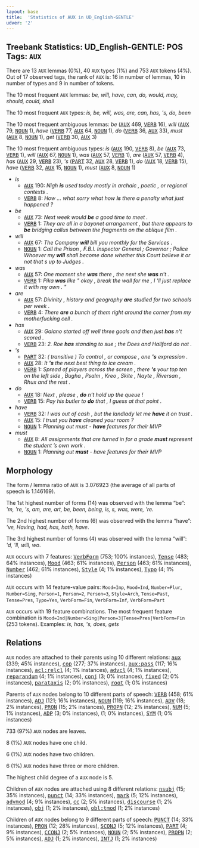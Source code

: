 ```yaml
---
layout: base
title:  'Statistics of AUX in UD_English-GENTLE'
udver: '2'
---
```


## Treebank Statistics: UD_English-GENTLE: POS Tags: `AUX`

There are 13 `AUX` lemmas (0%), 40 `AUX` types (1%) and 753 `AUX` tokens (4%).
Out of 17 observed tags, the rank of `AUX` is: 16 in number of lemmas, 10 in number of types and 9 in number of tokens.

The 10 most frequent `AUX` lemmas: <em>be, will, have, can, do, would, may, should, could, shall</em>

The 10 most frequent `AUX` types:  <em>is, be, will, was, are, can, has, 's, do, been</em>

The 10 most frequent ambiguous lemmas: <em>be</em> (<tt><a href="en_gentle-pos-AUX.html">AUX</a></tt> 469, <tt><a href="en_gentle-pos-VERB.html">VERB</a></tt> 16), <em>will</em> (<tt><a href="en_gentle-pos-AUX.html">AUX</a></tt> 79, <tt><a href="en_gentle-pos-NOUN.html">NOUN</a></tt> 1), <em>have</em> (<tt><a href="en_gentle-pos-VERB.html">VERB</a></tt> 77, <tt><a href="en_gentle-pos-AUX.html">AUX</a></tt> 64, <tt><a href="en_gentle-pos-NOUN.html">NOUN</a></tt> 1), <em>do</em> (<tt><a href="en_gentle-pos-VERB.html">VERB</a></tt> 36, <tt><a href="en_gentle-pos-AUX.html">AUX</a></tt> 33), <em>must</em> (<tt><a href="en_gentle-pos-AUX.html">AUX</a></tt> 8, <tt><a href="en_gentle-pos-NOUN.html">NOUN</a></tt> 1), <em>get</em> (<tt><a href="en_gentle-pos-VERB.html">VERB</a></tt> 30, <tt><a href="en_gentle-pos-AUX.html">AUX</a></tt> 3)

The 10 most frequent ambiguous types:  <em>is</em> (<tt><a href="en_gentle-pos-AUX.html">AUX</a></tt> 190, <tt><a href="en_gentle-pos-VERB.html">VERB</a></tt> 8), <em>be</em> (<tt><a href="en_gentle-pos-AUX.html">AUX</a></tt> 73, <tt><a href="en_gentle-pos-VERB.html">VERB</a></tt> 1), <em>will</em> (<tt><a href="en_gentle-pos-AUX.html">AUX</a></tt> 67, <tt><a href="en_gentle-pos-NOUN.html">NOUN</a></tt> 1), <em>was</em> (<tt><a href="en_gentle-pos-AUX.html">AUX</a></tt> 57, <tt><a href="en_gentle-pos-VERB.html">VERB</a></tt> 1), <em>are</em> (<tt><a href="en_gentle-pos-AUX.html">AUX</a></tt> 57, <tt><a href="en_gentle-pos-VERB.html">VERB</a></tt> 4), <em>has</em> (<tt><a href="en_gentle-pos-AUX.html">AUX</a></tt> 29, <tt><a href="en_gentle-pos-VERB.html">VERB</a></tt> 23), <em>'s</em> (<tt><a href="en_gentle-pos-PART.html">PART</a></tt> 32, <tt><a href="en_gentle-pos-AUX.html">AUX</a></tt> 28, <tt><a href="en_gentle-pos-VERB.html">VERB</a></tt> 1), <em>do</em> (<tt><a href="en_gentle-pos-AUX.html">AUX</a></tt> 18, <tt><a href="en_gentle-pos-VERB.html">VERB</a></tt> 15), <em>have</em> (<tt><a href="en_gentle-pos-VERB.html">VERB</a></tt> 32, <tt><a href="en_gentle-pos-AUX.html">AUX</a></tt> 15, <tt><a href="en_gentle-pos-NOUN.html">NOUN</a></tt> 1), <em>must</em> (<tt><a href="en_gentle-pos-AUX.html">AUX</a></tt> 8, <tt><a href="en_gentle-pos-NOUN.html">NOUN</a></tt> 1)


* <em>is</em>
  * <tt><a href="en_gentle-pos-AUX.html">AUX</a></tt> 190: <em>Nigh <b>is</b> used today mostly in archaic , poetic , or regional contexts .</em>
  * <tt><a href="en_gentle-pos-VERB.html">VERB</a></tt> 8: <em>How ... what sorry what how <b>is</b> there a penalty what just happened ?</em>
* <em>be</em>
  * <tt><a href="en_gentle-pos-AUX.html">AUX</a></tt> 73: <em>Next week would <b>be</b> a good time to meet .</em>
  * <tt><a href="en_gentle-pos-VERB.html">VERB</a></tt> 1: <em>They are all in a bayonet arrangement , but there appears to <b>be</b> bridging callus between the fragments on the oblique film .</em>
* <em>will</em>
  * <tt><a href="en_gentle-pos-AUX.html">AUX</a></tt> 67: <em>The Company <b>will</b> bill you monthly for the Services .</em>
  * <tt><a href="en_gentle-pos-NOUN.html">NOUN</a></tt> 1: <em>Call the Prison , F.B.I. Inspector General ; Governor ; Police Whoever my <b>will</b> shall become done whether this Court believe it or not that s up to Judges .</em>
* <em>was</em>
  * <tt><a href="en_gentle-pos-AUX.html">AUX</a></tt> 57: <em>One moment she <b>was</b> there , the next she <b>was</b> n't .</em>
  * <tt><a href="en_gentle-pos-VERB.html">VERB</a></tt> 1: <em>Pika <b>was</b> like " okay , break the wall for me , I 'll just replace it with my own . "</em>
* <em>are</em>
  * <tt><a href="en_gentle-pos-AUX.html">AUX</a></tt> 57: <em>Divinity , history and geography <b>are</b> studied for two schools per week .</em>
  * <tt><a href="en_gentle-pos-VERB.html">VERB</a></tt> 4: <em>There <b>are</b> a bunch of them right around the corner from my motherfucking cell .</em>
* <em>has</em>
  * <tt><a href="en_gentle-pos-AUX.html">AUX</a></tt> 29: <em>Galano started off well three goals and then just <b>has</b> n't scored .</em>
  * <tt><a href="en_gentle-pos-VERB.html">VERB</a></tt> 23: <em>2. Roe <b>has</b> standing to sue ; the Does and Hallford do not .</em>
* <em>'s</em>
  * <tt><a href="en_gentle-pos-PART.html">PART</a></tt> 32: <em>( transitive ) To control , or compose , one <b>'s</b> expression .</em>
  * <tt><a href="en_gentle-pos-AUX.html">AUX</a></tt> 28: <em>It <b>'s</b> the next best thing to ice cream .</em>
  * <tt><a href="en_gentle-pos-VERB.html">VERB</a></tt> 1: <em>Spread of players across the screen , there <b>'s</b> your top ten on the left side , Bugha , Psalm , Kreo , Skite , Nayte , Riversan , Rhux and the rest .</em>
* <em>do</em>
  * <tt><a href="en_gentle-pos-AUX.html">AUX</a></tt> 18: <em>Next , please , <b>do</b> n't hold up the queue !</em>
  * <tt><a href="en_gentle-pos-VERB.html">VERB</a></tt> 15: <em>Pay his butler to <b>do</b> that , I guess at that point .</em>
* <em>have</em>
  * <tt><a href="en_gentle-pos-VERB.html">VERB</a></tt> 32: <em>I was out of cash , but the landlady let me <b>have</b> it on trust .</em>
  * <tt><a href="en_gentle-pos-AUX.html">AUX</a></tt> 15: <em>I trust you <b>have</b> cleaned your room ?</em>
  * <tt><a href="en_gentle-pos-NOUN.html">NOUN</a></tt> 1: <em>Planning out must - <b>have</b> features for their MVP</em>
* <em>must</em>
  * <tt><a href="en_gentle-pos-AUX.html">AUX</a></tt> 8: <em>All assignments that are turned in for a grade <b>must</b> represent the student ’s own work .</em>
  * <tt><a href="en_gentle-pos-NOUN.html">NOUN</a></tt> 1: <em>Planning out <b>must</b> - have features for their MVP</em>

## Morphology

The form / lemma ratio of `AUX` is 3.076923 (the average of all parts of speech is 1.146169).

The 1st highest number of forms (14) was observed with the lemma “be”: <em>'m, 're, 's, am, are, art, be, been, being, is, s, was, were, ’re</em>.

The 2nd highest number of forms (6) was observed with the lemma “have”: <em>'ve, Having, had, has, hath, have</em>.

The 3rd highest number of forms (4) was observed with the lemma “will”: <em>'d, 'll, will, wo</em>.

`AUX` occurs with 7 features: <tt><a href="en_gentle-feat-VerbForm.html">VerbForm</a></tt> (753; 100% instances), <tt><a href="en_gentle-feat-Tense.html">Tense</a></tt> (483; 64% instances), <tt><a href="en_gentle-feat-Mood.html">Mood</a></tt> (463; 61% instances), <tt><a href="en_gentle-feat-Person.html">Person</a></tt> (463; 61% instances), <tt><a href="en_gentle-feat-Number.html">Number</a></tt> (462; 61% instances), <tt><a href="en_gentle-feat-Style.html">Style</a></tt> (4; 1% instances), <tt><a href="en_gentle-feat-Typo.html">Typo</a></tt> (4; 1% instances)

`AUX` occurs with 14 feature-value pairs: `Mood=Imp`, `Mood=Ind`, `Number=Plur`, `Number=Sing`, `Person=1`, `Person=2`, `Person=3`, `Style=Arch`, `Tense=Past`, `Tense=Pres`, `Typo=Yes`, `VerbForm=Fin`, `VerbForm=Inf`, `VerbForm=Part`

`AUX` occurs with 19 feature combinations.
The most frequent feature combination is `Mood=Ind|Number=Sing|Person=3|Tense=Pres|VerbForm=Fin` (253 tokens).
Examples: <em>is, has, 's, does, gets</em>


## Relations

`AUX` nodes are attached to their parents using 10 different relations: <tt><a href="en_gentle-dep-aux.html">aux</a></tt> (339; 45% instances), <tt><a href="en_gentle-dep-cop.html">cop</a></tt> (277; 37% instances), <tt><a href="en_gentle-dep-aux-pass.html">aux:pass</a></tt> (117; 16% instances), <tt><a href="en_gentle-dep-acl-relcl.html">acl:relcl</a></tt> (4; 1% instances), <tt><a href="en_gentle-dep-advcl.html">advcl</a></tt> (4; 1% instances), <tt><a href="en_gentle-dep-reparandum.html">reparandum</a></tt> (4; 1% instances), <tt><a href="en_gentle-dep-conj.html">conj</a></tt> (3; 0% instances), <tt><a href="en_gentle-dep-fixed.html">fixed</a></tt> (2; 0% instances), <tt><a href="en_gentle-dep-parataxis.html">parataxis</a></tt> (2; 0% instances), <tt><a href="en_gentle-dep-root.html">root</a></tt> (1; 0% instances)

Parents of `AUX` nodes belong to 10 different parts of speech: <tt><a href="en_gentle-pos-VERB.html">VERB</a></tt> (458; 61% instances), <tt><a href="en_gentle-pos-ADJ.html">ADJ</a></tt> (121; 16% instances), <tt><a href="en_gentle-pos-NOUN.html">NOUN</a></tt> (119; 16% instances), <tt><a href="en_gentle-pos-ADV.html">ADV</a></tt> (18; 2% instances), <tt><a href="en_gentle-pos-PRON.html">PRON</a></tt> (15; 2% instances), <tt><a href="en_gentle-pos-PROPN.html">PROPN</a></tt> (12; 2% instances), <tt><a href="en_gentle-pos-NUM.html">NUM</a></tt> (5; 1% instances), <tt><a href="en_gentle-pos-ADP.html">ADP</a></tt> (3; 0% instances),  (1; 0% instances), <tt><a href="en_gentle-pos-SYM.html">SYM</a></tt> (1; 0% instances)

733 (97%) `AUX` nodes are leaves.

8 (1%) `AUX` nodes have one child.

6 (1%) `AUX` nodes have two children.

6 (1%) `AUX` nodes have three or more children.

The highest child degree of a `AUX` node is 5.

Children of `AUX` nodes are attached using 8 different relations: <tt><a href="en_gentle-dep-nsubj.html">nsubj</a></tt> (15; 35% instances), <tt><a href="en_gentle-dep-punct.html">punct</a></tt> (14; 33% instances), <tt><a href="en_gentle-dep-mark.html">mark</a></tt> (5; 12% instances), <tt><a href="en_gentle-dep-advmod.html">advmod</a></tt> (4; 9% instances), <tt><a href="en_gentle-dep-cc.html">cc</a></tt> (2; 5% instances), <tt><a href="en_gentle-dep-discourse.html">discourse</a></tt> (1; 2% instances), <tt><a href="en_gentle-dep-obj.html">obj</a></tt> (1; 2% instances), <tt><a href="en_gentle-dep-obl-tmod.html">obl:tmod</a></tt> (1; 2% instances)

Children of `AUX` nodes belong to 9 different parts of speech: <tt><a href="en_gentle-pos-PUNCT.html">PUNCT</a></tt> (14; 33% instances), <tt><a href="en_gentle-pos-PRON.html">PRON</a></tt> (12; 28% instances), <tt><a href="en_gentle-pos-SCONJ.html">SCONJ</a></tt> (5; 12% instances), <tt><a href="en_gentle-pos-PART.html">PART</a></tt> (4; 9% instances), <tt><a href="en_gentle-pos-CCONJ.html">CCONJ</a></tt> (2; 5% instances), <tt><a href="en_gentle-pos-NOUN.html">NOUN</a></tt> (2; 5% instances), <tt><a href="en_gentle-pos-PROPN.html">PROPN</a></tt> (2; 5% instances), <tt><a href="en_gentle-pos-ADJ.html">ADJ</a></tt> (1; 2% instances), <tt><a href="en_gentle-pos-INTJ.html">INTJ</a></tt> (1; 2% instances)

